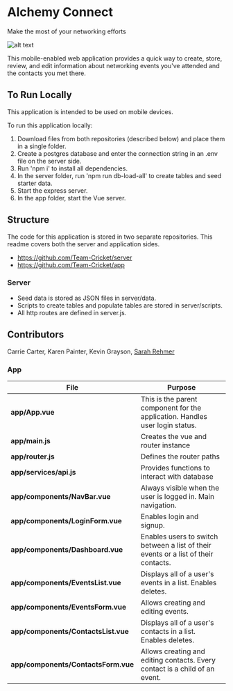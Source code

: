 # Alchemy Connect
Make the most of your networking efforts

![alt text](https://contattafiles.s3.us-west-1.amazonaws.com/tnt9084/WU_ginyTS2HWg7A/AlchemyConnect-Contact-phonemockup.jpg "Alchemy Connect")

This mobile-enabled web application provides a quick way to create, store, review, and edit information about networking events you've attended and the contacts you met there.

## To Run Locally

This application is intended to be used on mobile devices.

To run this application locally: 
1. Download files from both repositories (described below) and place them in a single folder.   
1. Create a postgres database and enter the connection string in an .env file on the server side.
1. Run 'npm i' to install all dependencies. 
1. In the server folder, run 'npm run db-load-all' to create tables and seed starter data.
1. Start the express server.
1. In the app folder, start the Vue server.

## Structure

The code for this application is stored in two separate repositories.  This readme covers both the server and application sides.
* https://github.com/Team-Cricket/server
* https://github.com/Team-Cricket/app

### Server

* Seed data is stored as JSON files in server/data.
* Scripts to create tables and populate tables are stored in server/scripts.
* All http routes are defined in server.js.

## Contributors
Carrie Carter,
Karen Painter,
Kevin Grayson,
[Sarah Rehmer](https://github.com/Rehmsy)

### App

File | Purpose
--- | --- 
**app/App.vue** | This is the parent component for the application.  Handles user login status.
**app/main.js** | Creates the vue and router instance
**app/router.js** | Defines the router paths
**app/services/api.js** | Provides functions to interact with database
**app/components/NavBar.vue** | Always visible when the user is logged in.  Main navigation.
**app/components/LoginForm.vue** | Enables login and signup.
**app/components/Dashboard.vue** | Enables users to switch between a list of their events or a list of their contacts.
**app/components/EventsList.vue** | Displays all of a user's events in a list.  Enables deletes.
**app/components/EventsForm.vue** | Allows creating and editing events.
**app/components/ContactsList.vue** | Displays all of a user's contacts in a list.  Enables deletes.
**app/components/ContactsForm.vue** | Allows creating and editing contacts.  Every contact is a child of an event.  

